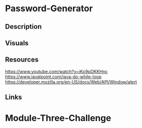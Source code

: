 # Password-Generator

## Description

## Visuals


## Resources
https://www.youtube.com/watch?v=iKo9pDKKHnc
https://www.javatpoint.com/java-do-while-loop
https://developer.mozilla.org/en-US/docs/Web/API/Window/alert

## Links

# Module-Three-Challenge